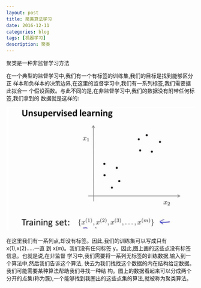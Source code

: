 ```yaml
---
layout: post
title: 聚类算法学习
date: 2016-12-11
categories: blog
tags: [机器学习]
description: 聚类
---
```


聚类是一种非监督学习方法      

在一个典型的监督学习中,我们有一个有标签的训练集,我们的目标是找到能够区分正
样本和负样本的决策边界,在这里的监督学习中,我们有一系列标签,我们需要据此拟合一 个假设函数。与此不同的是,在非监督学习中,我们的数据没有附带任何标签,我们拿到的 数据就是这样的:      

![](https://raw.githubusercontent.com/whuhan2013/myImage/master/machineLearning/class8/p1.png)

在这里我们有一系列点,却没有标签。因此,我们的训练集可以写成只有 x(1),x(2).....一直 到 x(m)。我们没有任何标签 y。因此,图上画的这些点没有标签信息。也就是说,在非监督 学习中,我们需要将一系列无标签的训练数据,输入到一个算法中,然后我们告诉这个算法, 快去为我们找找这个数据的内在结构给定数据。我们可能需要某种算法帮助我们寻找一种结 构。图上的数据看起来可以分成两个分开的点集(称为簇),一个能够找到我圈出的这些点集的算法,就被称为聚类算法。      

